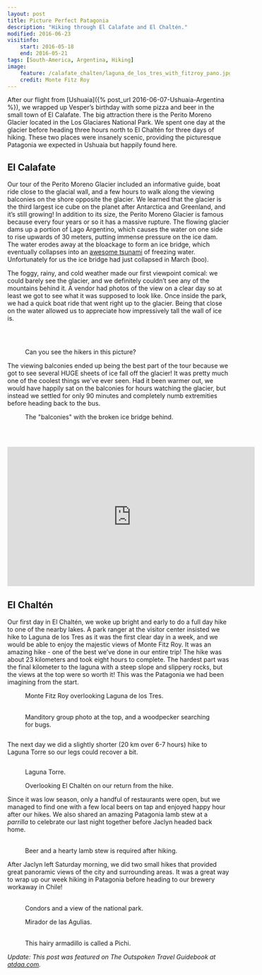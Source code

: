 ```yaml
---
layout: post
title: Picture Perfect Patagonia
description: "Hiking through El Calafate and El Chaltén."
modified: 2016-06-23
visitinfo:
    start: 2016-05-18
    end: 2016-05-21
tags: [South-America, Argentina, Hiking]
image:
    feature: /calafate_chalten/laguna_de_los_tres_with_fitzroy_pano.jpg
    credit: Monte Fitz Roy
---
```


After our flight from [Ushuaia]({% post_url 2016-06-07-Ushuaia-Argentina %}), we wrapped up Vesper’s birthday with some pizza and beer in the small town of El Calafate. The big attraction there is the Perito Moreno Glacier located in the Los Glaciares National Park. We spent one day at the glacier before heading three hours north to El Chaltén for three days of hiking. These two places were insanely scenic, providing the picturesque Patagonia we expected in Ushuaia but happily found here.

## El Calafate

Our tour of the Perito Moreno Glacier included an informative guide, boat ride close to the glacial wall, and a few hours to walk along the viewing balconies on the shore opposite the glacier. We learned that the glacier is the third largest ice cube on the planet after Antarctica and Greenland, and it’s still growing! In addition to its size, the Perito Moreno Glacier is famous because every four years or so it has a massive rupture. The flowing glacier dams up a portion of Lago Argentino, which causes the water on one side to rise upwards of 30 meters, putting immense pressure on the ice dam. The water erodes away at the bloackage to form an ice bridge, which eventually collapses into an [awesome tsunami](http://www.dailymail.co.uk/news/article-3486637/Perito-Moreno-glacier-s-ice-bridge-collapses-Argentina.html) of freezing water. Unfortunately for us the ice bridge had just collapsed in March (boo).

The foggy, rainy, and cold weather made our first viewpoint comical: we could barely see the glacier, and we definitely couldn’t see any of the mountains behind it. A vendor had photos of the view on a clear day so at least we got to see what it was supposed to look like. Once inside the park, we had a quick boat ride that went right up to the glacier. Being that close on the water allowed us to appreciate how impressively tall the wall of ice is.

<figure>
    <a href="/images/calafate_chalten/glacier_from_boat_pano.jpg"><img src="/images/calafate_chalten/glacier_from_boat_pano.jpg" alt=""></a>
</figure>

<figure class="half">
    <a href="/images/calafate_chalten/jagged_edge.jpg"><img src="/images/calafate_chalten/jagged_edge.jpg" alt=""></a>
    <a href="/images/calafate_chalten/boat_selfi.jpg"><img src="/images/calafate_chalten/boat_selfi.jpg" alt=""></a>
</figure>

<figure>
    <a href="/images/calafate_chalten/ice_trekkers.jpg"><img src="/images/calafate_chalten/ice_trekkers.jpg" alt=""></a>
    <figcaption>Can you see the hikers in this picture?</figcaption>
</figure>

The viewing balconies ended up being the best part of the tour because we got to see several HUGE sheets of ice fall off the glacier! It was pretty much one of the coolest things we’ve ever seen. Had it been warmer out, we would have happily sat on the balconies for hours watching the glacier, but instead we settled for only 90 minutes and completely numb extremities before heading back to the bus.

<figure>
    <a href="/images/calafate_chalten/glacier_with_balconies.jpg"><img src="/images/calafate_chalten/glacier_with_balconies.jpg" alt=""></a>
    <figcaption>The "balconies" with the broken ice bridge behind.</figcaption>
</figure>

<figure>
    <a href="/images/calafate_chalten/glacier_from_balconies_pano.jpg"><img src="/images/calafate_chalten/glacier_from_balconies_pano.jpg" alt=""></a>
</figure>

<figure class="half">
    <a href="/images/calafate_chalten/glacier_wall_from_balconies.jpg"><img src="/images/calafate_chalten/glacier_wall_from_balconies.jpg" alt=""></a>
    <a href="/images/calafate_chalten/laura_on_balconies.jpg"><img src="/images/calafate_chalten/laura_on_balconies.jpg" alt=""></a>
</figure>

<iframe width="560" height="315" src="https://www.youtube.com/embed/fGvEIHbps-c" frameborder="0" allowfullscreen></iframe>

## El Chaltén

Our first day in El Chaltén, we woke up bright and early to do a full day hike to one of the nearby lakes. A park ranger at the visitor center insisted we hike to Laguna de los Tres as it was the first clear day in a week, and we would be able to enjoy the majestic views of Monte Fitz Roy. It was an amazing hike - one of the best we’ve done in our entire trip! The hike was about 23 kilometers and took eight hours to complete. The hardest part was the final kilometer to the laguna with a steep slope and slippery rocks, but the views at the top were so worth it! This was the Patagonia we had been imagining from the start. 

<figure>
    <a href="/images/calafate_chalten/laguna_de_los_tres_pano.jpg"><img src="/images/calafate_chalten/laguna_de_los_tres_pano.jpg" alt=""></a>
    <figcaption>Monte Fitz Roy overlooking Laguna de los Tres.</figcaption>
</figure>

<figure class="half">
    <a href="/images/calafate_chalten/laguna_de_los_tres_selfie.jpg"><img src="/images/calafate_chalten/laguna_de_los_tres_selfie.jpg" alt=""></a>
    <a href="/images/calafate_chalten/woodpecker.jpg"><img src="/images/calafate_chalten/woodpecker.jpg" alt=""></a>
    <figcaption>Manditory group photo at the top, and a woodpecker searching for bugs.</figcaption>
</figure>

<figure>
    <a href="/images/calafate_chalten/sunset.jpg"><img src="/images/calafate_chalten/sunset.jpg" alt=""></a>
</figure>

The next day we did a slightly shorter (20 km over 6-7 hours) hike to Laguna Torre so our legs could recover a bit.

<figure>
    <a href="/images/calafate_chalten/hike_to_laguna_torre.jpg"><img src="/images/calafate_chalten/hike_to_laguna_torre.jpg" alt=""></a>
</figure>

<figure>
    <a href="/images/calafate_chalten/laguna_torre_pano.jpg"><img src="/images/calafate_chalten/laguna_torre_pano.jpg" alt=""></a>
    <figcaption>Laguna Torre.</figcaption>
</figure>

<figure>
    <a href="/images/calafate_chalten/overlooking_el_chalten_pano.jpg"><img src="/images/calafate_chalten/overlooking_el_chalten_pano.jpg" alt=""></a>
    <figcaption>Overlooking El Chaltén on our return from the hike.</figcaption>
</figure>

Since it was low season, only a handful of restaurants were open, but we managed to find one with a few local beers on tap and enjoyed happy hour after our hikes. We also shared an amazing Patagonia lamb stew at a *parrilla* to celebrate our last night together before Jaclyn headed back home.

<figure class="half">
    <a href="/images/calafate_chalten/happy_hour.jpg"><img src="/images/calafate_chalten/happy_hour.jpg" alt=""></a>
    <a href="/images/calafate_chalten/lamb_stew.jpg"><img src="/images/calafate_chalten/lamb_stew.jpg" alt=""></a>
    <figcaption>Beer and a hearty lamb stew is required after hiking.</figcaption>
</figure>

After Jaclyn left Saturday morning, we did two small hikes that provided great panoramic views of the city and surrounding areas. It was a great way to wrap up our week hiking in Patagonia before heading to our brewery workaway in Chile!

<figure class="half">
    <a href="/images/calafate_chalten/condors.jpg"><img src="/images/calafate_chalten/condors.jpg" alt=""></a>
    <a href="/images/calafate_chalten/mountains.jpg"><img src="/images/calafate_chalten/mountains.jpg" alt=""></a>
    <figcaption>Condors and a view of the national park.</figcaption>
</figure>

<figure>
    <a href="/images/calafate_chalten/mirador_de_las_agulias_pano.jpg"><img src="/images/calafate_chalten/mirador_de_las_agulias_pano.jpg" alt=""></a>
    <figcaption>Mirador de las Agulias.</figcaption>
</figure>

<figure class="half">
    <a href="/images/calafate_chalten/pichi.jpg"><img src="/images/calafate_chalten/pichi.jpg" alt=""></a>
    <a href="/images/calafate_chalten/fisheye.jpg"><img src="/images/calafate_chalten/fisheye.jpg" alt=""></a>
    <figcaption>This hairy armadillo is called a Pichi.</figcaption>
</figure>

*Update: This post was featured on The Outspoken Travel Guidebook at [atdaa.com](http://atdaa.com/the-picture-perfect-patagonia-argentina).*
